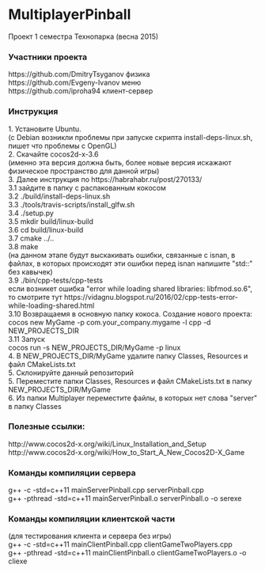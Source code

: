 # MultiplayerPinball

Проект 1 семестра Технопарка (весна 2015)

<h3>Участники проекта</h3>
https://github.com/DmitryTsyganov физика
<br>
https://github.com/Evgeny-Ivanov меню
<br>
https://github.com/iproha94 клиент-сервер


<h3>Инструкция</h3>
1. Установите Ubuntu. 
<br>
(c Debian возникли проблемы при запуске скрипта install-deps-linux.sh, пишет что проблемы с OpenGL)
<br>
2. Скачайте cocos2d-x-3.6 
<br>
(именно эта версия должна быть, более новые версия искажают физическое пространство для данной игры)
<br>
3. Далее инструкция по https://habrahabr.ru/post/270133/
<br>
3.1 зайдите в папку с распакованным кокосом
<br>
3.2 ./build/install-deps-linux.sh 
<br>
3.3 ./tools/travis-scripts/install_glfw.sh 
<br>
3.4 ./setup.py
<br>
3.5 mkdir build/linux-build
<br>
3.6 cd build/linux-build
<br>
3.7 cmake ../..
<br>
3.8 make 
<br>
(на данном этапе будут выскакивать ошибки, связанные с isnan, в файлах, в которых происходят эти ошибки перед isnan напишите "std::" без кавычек)
<br>
3.9 ./bin/cpp-tests/cpp-tests
<br>
если возникет ошибка "error while loading shared libraries: libfmod.so.6", то смотрите тут https://vidagnu.blogspot.ru/2016/02/cpp-tests-error-while-loading-shared.html
<br>
3.10 Возвращаемя в основную папку кокоса. Создание нового проекта: 
<br>
cocos new MyGame -p com.your_company.mygame -l cpp -d NEW_PROJECTS_DIR
<br>
3.11 Запуск
<br>
cocos run -s NEW_PROJECTS_DIR/MyGame -p linux
<br>
4. В NEW_PROJECTS_DIR/MyGame удалите папку Classes, Resources и файл CMakeLists.txt
<br>
5. Склонируйте данный репозиторий
<br>
5. Переместите папки Classes, Resources и файл CMakeLists.txt в папку NEW_PROJECTS_DIR/MyGame
<br>
6. Из папки Multiplayer переместите файлы, в которых нет слова "server" в папку Classes 

<h3>Полезные ссылки:</h3>
http://www.cocos2d-x.org/wiki/Linux_Installation_and_Setup
<br>
http://www.cocos2d-x.org/wiki/How_to_Start_A_New_Cocos2D-X_Game

<h3>Команды компиляции сервера</h3>
g++ -c -std=c++11 mainServerPinball.cpp serverPinball.cpp 
<br>
g++ -pthread -std=c++11 mainServerPinball.o serverPinball.o -o serexe

<h3>Команды компиляции клиентской части</h3>
(для тестирования клиента и сервера без игры)
<br>
g++ -c -std=c++11 mainClientPinball.cpp clientGameTwoPlayers.cpp 
<br>
g++ -pthread -std=c++11 mainClientPinball.o clientGameTwoPlayers.o -o cliexe

